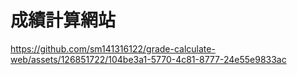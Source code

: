 # 成績計算網站

https://github.com/sm141316122/grade-calculate-web/assets/126851722/104be3a1-5770-4c81-8777-24e55e9833ac

